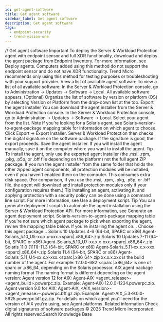```yaml
---
id: get-agent-software
title: Get agent software
sidebar_label: Get agent software
description: Get agent software
tags:
  - endpoint-security
  - trend-vision-one
---
```


/*<![CDATA[*/ $('#title').html($('meta[name=map-description]').attr('content')); /*]]>*/ Get agent software Important To deploy the Server & Workload Protection agent with endpoint sensor and full XDR functionality, download and deploy the agent package from Endpoint Inventory. For more information, see Deploy agents. Computers added using this method do not support the endpoint sensor and do not have XDR functionality. Trend Micro recommends only using this method for testing purposes or troubleshooting with your support provider. View a list of available agent software To view a list of all available software: In the Server & Workload Protection console, go to Administration → Updates → Software → Local. All available software appears. (Optional) Organize the list of software by version or platform (OS) by selecting Version or Platform from the drop-down list at the top. Export the agent installer You can download the agent installer from the Server & Workload Protection console. In the Server & Workload Protection console, go to Administration → Updates → Software → Local. Select your agent from the list. Note If you're looking for a Solaris agent, see Solaris-version-to-agent-package mapping table for information on which agent to choose. Click Export → Export Installer. Server & Workload Protection then checks the digital signature on the software package. If the signature is good, the export proceeds. Save the agent installer. If you will install the agent manually, save it on the computer where you want to install the agent. Tip To install the agent, only use the exported agent installer (the .msi, .rpm, .pkg, .p5p, or .bff file depending on the platform) not the full agent ZIP package. If you run the agent installer from the same folder that holds the other zipped agent components, all protection modules will be installed, even if you haven't enabled them on the computer. This consumes extra disk space. (For comparison, if you use the .msi, .rpm, .pkg, .p5p, or .bff file, the agent will download and install protection modules only if your configuration requires them.) Tip Installing an agent, activating it, and applying protection with a security policy can be done using a command line script. For more information, see Use a deployment script. Tip You can generate deployment scripts to automate the agent installation using the Server & Workload Protection API. For more information, see Generate an agent deployment script. Solaris-version-to-agent-package mapping table If you're not sure which agent package to pick when exporting the agent, review the mapping table below. If you're installing the agent on... Choose this agent package... Solaris 10 Updates 4-6 (64-bit, SPARC or x86) Agent-Solaris_5.10_U5-xx.x.x-xxx.<sparc|.x86_64>.zip Solaris 10 Updates 7-11 (64-bit, SPARC or x86) Agent-Solaris_5.10_U7-xx.x.x-xxx.<sparc|.x86_64>.zip Solaris 11.0 (1111)-11.3 (64-bit, SPARC or x86) Agent-Solaris_5.11-xx.x.x-xxx.<sparc|.x86_64>.zip Solaris 11.4 (64-bit, SPARC or x86) Agent-Solaris_5.11_U4-xx.x.x-xxx.<sparc|.x86_64>.zip xx.x.x.xxx is the build number of the agent. For example: 12.0.0-682 <sparc|.x86_64> is one of sparc or .x86_64, depending on the Solaris processor. AIX agent package naming format The naming format is different depending on the agent version: Agent version 12 for AIX: Agent-AIX-<agent_release>-<agent_build>.powerpc.zip. Example: Agent-AIX-12.0.0-1234.powerpc.zip. Agent version 9.0 for AIX: Agent-AIX_<AIX_version>-<agent_release>-<build>.powerpc.bff.gz.zip. Example: Agent-AIX_5.3-9.0.0-5625.powerpc.bff.gz.zip. For details on which agent you'll need for the version of AIX you're using, see Agent platforms. Related information Check digital signatures of software packages © 2025 Trend Micro Incorporated. All rights reserved.Search Knowledge Base